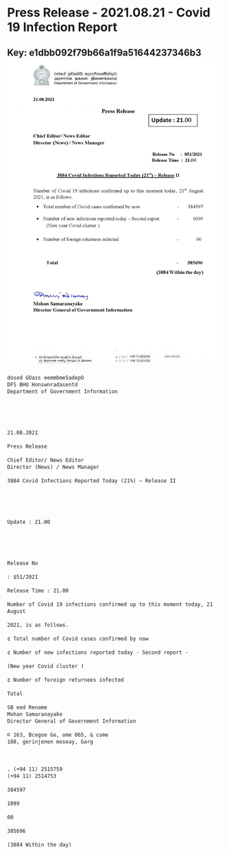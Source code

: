 # Press Release - 2021.08.21 - Covid 19 Infection Report 
Key: e1dbb092f79b66a1f9a51644237346b3 
![img](img/e1dbb092f79b66a1f9a51644237346b3.jpg)
---
```
dosed GOass eemmbmeSadepO
DFS BHU Honswnradasentd
Department of Government Information

 

 

21.08.2021

Press Release

Chief Editor/ News Editor
Director (News) / News Manager

3884 Covid Infections Reported Today (21%) — Release II

 

 

Update : 21.00

 

 

Release No

: $51/2021

Release Time : 21.00

Number of Covid 19 infections confirmed up to this moment today, 21 August

2021, is as follows.

¢ Total number of Covid cases confirmed by now

¢ Number of new infections reported today - Second report -

(New year Covid cluster )

¢ Number of foreign returnees infected

Total

SB eed Rename
Mohan Samaranayake
Director General of Government Information

© 163, Bcegoe Ge, ome 065, & come
188, gerinjenen moseay, Garg

 

. (+94 11) 2515759
(+94 11) 2514753

384597

1099

00

385696

(3884 Within the day)

```
